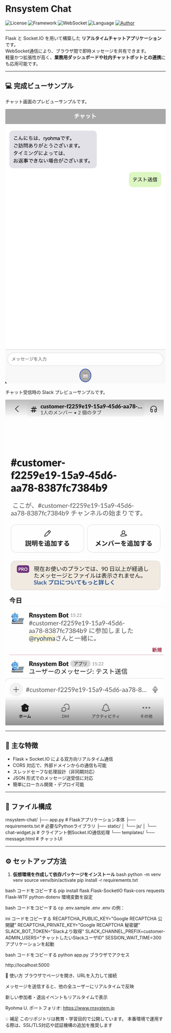 # Rnsystem Chat

![License](https://img.shields.io/badge/license-MIT-blue.svg)
![Framework](https://img.shields.io/badge/framework-Flask-blue)
![WebSocket](https://img.shields.io/badge/socket-io-green)
![Language](https://img.shields.io/badge/code-Python%20%2B%20JavaScript-orange)
[![Author](https://img.shields.io/badge/author-RyohmaU-lightgrey)](https://rnsystem.jp)

---

Flask と Socket.IO を用いて構築した **リアルタイムチャットアプリケーション** です。  
WebSocket通信により、ブラウザ間で即時メッセージを共有できます。  
軽量かつ拡張性が高く、**業務用ダッシュボードや社内チャットボットとの連携**にも応用可能です。

---

## 💻 完成ビューサンプル

チャット画面のプレビューサンプルです。

![Chat Preview01](images/sample01.jpg)

チャット受信時の Slack プレビューサンプルです。

![Slack Preview02](images/sample02.jpg)

---

## 🚀 主な特徴

- Flask × Socket.IO による双方向リアルタイム通信  
- CORS 対応で、外部ドメインからの通信も可能  
- スレッドセーフな処理設計（非同期対応）  
- JSON 形式でのメッセージ送受信に対応  
- 簡単にローカル開発・デプロイ可能  

---

## 🧩 ファイル構成
rnsystem-chat/
├── app.py # Flaskアプリケーション本体
├── requirements.txt # 必要なPythonライブラリ
├── static/
│ └── js/
│ └── chat-widget.js # クライアント側Socket.IO通信処理
└── templates/
└── message.html # チャットUI

---

## ⚙️ セットアップ方法

1. **仮想環境を作成して依存パッケージをインストール**
bash
python -m venv venv
source venv/bin/activate
pip install -r requirements.txt

bash
コードをコピーする
pip install flask Flask-SocketIO flask-cors requests Flask-WTF python-dotenv
環境変数を設定

bash
コードをコピーする
cp .env.sample .env
.env の例：

ini
コードをコピーする
RECAPTCHA_PUBLIC_KEY="Google RECAPTCHA 公開鍵"
RECAPTCHA_PRIVATE_KEY="Google RECAPTCHA 秘密鍵"
SLACK_BOT_TOKEN="Slackより取得"
SLACK_CHANNEL_PREFIX=customer-
ADMIN_USERS="チャットしたいSlackユーザID"
SESSION_WAIT_TIME=300
アプリケーションを起動

bash
コードをコピーする
python app.py
ブラウザでアクセス

http://localhost:5000

💬 使い方
ブラウザでページを開き、URLを入力して接続

メッセージを送信すると、他の全ユーザーにリアルタイムで反映

新しい参加者・退出イベントもリアルタイムで表示

Ryohma U.
ポートフォリオ: https://www.rnsystem.jp

💡 補足
このリポジトリは教育・学習目的で公開しています。
本番環境で運用する際は、SSL/TLS対応や認証機構の追加を推奨します